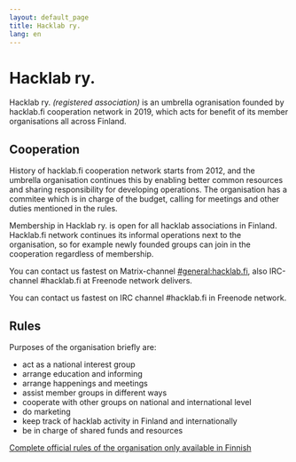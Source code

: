 ```yaml
---
layout: default_page
title: Hacklab ry.
lang: en
---
```

# Hacklab ry.

Hacklab ry. *(registered association)* is an umbrella ogranisation founded by hacklab.fi cooperation network in 2019, which acts for benefit of its member organisations all across Finland.

## Cooperation

History of hacklab.fi cooperation network starts from 2012, and the umbrella organisation continues this by enabling better common resources and sharing responsibility for developing operations. The organisation has a commitee which is in charge of the budget, calling for meetings and other duties mentioned in the rules.

Membership in Hacklab ry. is open for all hacklab associations in Finland. Hacklab.fi network continues its informal operations next to the organisation, so for example newly founded groups can join in the cooperation regardless of membership.

You can contact us fastest on Matrix-channel <a class="external-links" href="https://matrix.to/#/#general:hacklab.fi">#general:hacklab.fi</a>, also IRC-channel #hacklab.fi at Freenode network delivers.

You can contact us fastest on IRC channel #hacklab.fi in Freenode network.

## Rules

Purposes of the organisation briefly are:
 - act as a national interest group
 - arrange education and informing
 - arrange happenings and meetings
 - assist member groups in different ways
 - cooperate with other groups on national and international level
 - do marketing
 - keep track of hacklab activity in Finland and internationally
 - be in charge of shared funds and resources

[Complete official rules of the organisation only available in Finnish](/saannot.html) 

